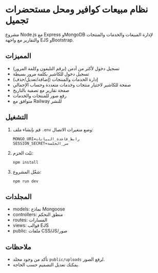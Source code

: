 # نظام مبيعات كوافير ومحل مستحضرات تجميل

مشروع Node.js مع Express وMongoDB لإدارة المبيعات والخدمات والمنتجات والتقارير مع واجهة EJS وBootstrap.

## المميزات
- تسجيل دخول لأكثر من أدمن (برقم التليفون وكلمة المرور)
- تسجيل دخول للكاشير بكلمة مرور بسيطة
- إدارة الخدمات والمنتجات (إضافة/تعديل/حذف)
- صفحة للكاشير لاختيار منتجات وخدمات متعددة وحساب الإجمالي
- صفحة تقارير مع تصفية بالتاريخ
- رفع صور للمنتجات والخدمات
- متوافق مع Railway للنشر

## التشغيل
1. قم بإنشاء ملف `.env` وضع متغيرات الاتصال:
   ```
   MONGO_URI=رابط_قاعدة_البيانات
   SESSION_SECRET=سر_الجلسة
   ```
2. ثبّت الحزم:
   ```
   npm install
   ```
3. شغّل المشروع:
   ```
   npm run dev
   ```

## المجلدات
- models: نماذج Mongoose
- controllers: منطق التحكم
- routes: المسارات
- views: قوالب EJS
- public: ملفات CSS/JS/صور

## ملاحظات
- تأكد من وجود مجلد `public/uploads` لرفع الصور.
- يمكنك تعديل التصميم حسب الحاجة.

